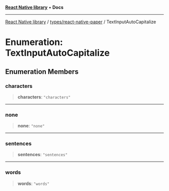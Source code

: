 [**React Native library**](../../../index.md) • **Docs**

***

[React Native library](../../../modules.md) / [types/react-native-paper](../index.md) / TextInputAutoCapitalize

# Enumeration: TextInputAutoCapitalize

## Enumeration Members

### characters

> **characters**: `"characters"`

***

### none

> **none**: `"none"`

***

### sentences

> **sentences**: `"sentences"`

***

### words

> **words**: `"words"`
